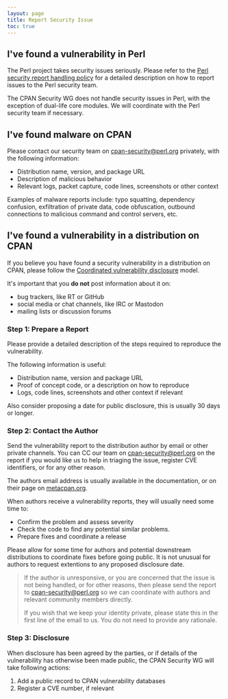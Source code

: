 ```yaml
---
layout: page
title: Report Security Issue
toc: true
---
```



## I've found a vulnerability in Perl

The Perl project takes security issues seriously. Please refer to the [Perl
security report handling policy](https://perldoc.perl.org/perlsecpolicy) for a
detailed description on how to report issues to the Perl security team. 

The CPAN Security WG does not handle security issues in Perl, with the exception
of dual-life core modules. We will coordinate with the Perl security team if
necessary.


## I've found malware on CPAN

Please contact our security team on
[cpan-security@perl.org](mailto:cpan-security@perl.org) privately, with the
following information:

- Distribution name, version, and package URL
- Description of malicious behavior
- Relevant logs, packet capture, code lines, screenshots or other context

Examples of malware reports include: typo squatting, dependency confusion,
exfiltration of private data, code obfuscation, outbound connections to
malicious command and control servers, etc.

## I've found a vulnerability in a distribution on CPAN

If you believe you have found a security vulnerability in a distribution on
CPAN, please follow the [Coordinated vulnerability
disclosure](https://en.wikipedia.org/wiki/Coordinated_vulnerability_disclosure)
model.

It's important that you **do not** post information about it on:
- bug trackers, like RT or GitHub
- social media or chat channels, like IRC or Mastodon
- mailing lists or discussion forums


### Step 1: Prepare a Report

Please provide a detailed description of the steps required to reproduce the
vulnerability.

The following information is useful:
- Distribution name, version and package URL
- Proof of concept code, or a description on how to reproduce
- Logs, code lines, screenshots and other context if relevant

Also consider proposing a date for public disclosure, this is usually 30 days or
longer.

### Step 2: Contact the Author

Send the vulnerability report to the distribution author by email or other
private channels. You can CC our team on
[cpan-security@perl.org](mailto:cpan-security@perl.org) on the report if you
would like us to help in triaging the issue, register CVE identifiers, or for
any other reason.

The authors email address is usually available in the documentation, or on their
page on [metacpan.org](https://metacpan.org).

When authors receive a vulnerability reports, they will usually need some time
to:

- Confirm the problem and assess severity
- Check the code to find any potential similar problems.
- Prepare fixes and coordinate a release

Please allow for some time for authors and potential downstream distributions to
coordinate fixes before going public. It is not unusual for
authors to request extentions to any proposed disclosure date.



> If the author is unresponsive, or you are concerned that the issue is not being
> handled, or for other reasons, then please send the report to
> [cpan-security@perl.org](mailto:cpan-security@perl.org) so we can coordinate
> with authors and relevant community members directly.
>
> If you wish that we keep your identity private, please state this in the first line of the
> email to us. You do not need to provide any rationale.


### Step 3: Disclosure

When disclosure has been agreed by the parties, or if details of the
vulnerability has otherwise been made public, the CPAN Security WG will take
following actions:

1. Add a public record to CPAN vulnerability databases
2. Register a CVE number, if relevant




